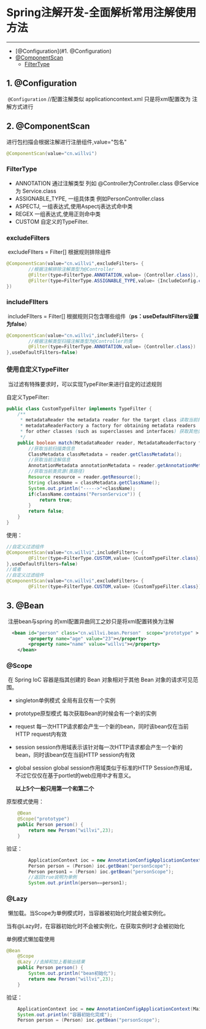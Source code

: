 # Spring注解开发-全面解析常用注解使用方法

---

- [@Configuration](#1. @Configuration)
- [@ComponentScan](#2.@ComponentScan)
  - [FilterType](#FilterType)

## 1. @Configuration

​	`@Configuration` //配置注解类似 applicationcontext.xml 只是将xml配置改为 注解方式进行

## 2. @ComponentScan

进行包扫描会根据注解进行注册组件,value="包名"

```java
@ComponentScan(value="cn.willvi")
```

 ### FilterType  

- ANNOTATION 通过注解类型 列如 @Controller为Controller.class @Service 为 Service.class
- ASSIGNABLE_TYPE, 一组具体类 例如PersonController.class
- ASPECTJ, 一组表达式,使用Aspectj表达式命中类
- REGEX 一组表达式,使用正则命中类
- CUSTOM 自定义的TypeFilter.

###  excludeFilters 

​	 excludeFIlters = Filter[] 根据规则排除组件

```java
@ComponentScan(value="cn.willvi",excludeFilters= {
  	    //根据注解排除注解类型为@Controller
		@Filter(type=FilterType.ANNOTATION,value= {Controller.class}),
		@Filter(type=FilterType.ASSIGNABLE_TYPE,value= {IncludeConfig.class,MainConfig.class}),
})
```

### includeFIlters

​	includeFIlters = Filter[]  根据规则只包含哪些组件（**ps：useDefaultFilters设置为false**）

```java
@ComponentScan(value="cn.willvi",includeFilters= {
        //根据注解类型扫描注解类型为@Controller的类
		@Filter(type=FilterType.ANNOTATION,value= {Controller.class})
},useDefaultFilters=false)
```

### 使用自定义TypeFilter

​	当过滤有特殊要求时，可以实现TypeFilter来进行自定的过滤规则

自定义TypeFilter:

```java
public class CustomTypeFilter implements TypeFilter {
	/**
	 * metadataReader the metadata reader for the target class 读取当前扫描类的信息
	 * metadataReaderFactory a factory for obtaining metadata readers
	 * for other classes (such as superclasses and interfaces) 获取其他类的信息
	 */
	public boolean match(MetadataReader reader, MetadataReaderFactory factory) throws IOException {
		//获取当前扫描类信息
		ClassMetadata classMetadata = reader.getClassMetadata();
		//获取当前注解信息
		AnnotationMetadata annotationMetadata = reader.getAnnotationMetadata();
		//获取当前类资源(类路径)
		Resource resource = reader.getResource();
		String className = classMetadata.getClassName();
		System.out.println("----->"+className);
		if(className.contains("PersonService")) {
			return true;
		}
		return false;
	}
}
```

使用：

```java
//自定义过滤组件
@ComponentScan(value="cn.willvi",includeFilters= {
		@Filter(type=FilterType.CUSTOM,value= {CustomTypeFilter.class})
},useDefaultFilters=false)
//或者
//自定义过滤组件
@ComponentScan(value="cn.willvi",excludeFilters= {
		@Filter(type=FilterType.CUSTOM,value= {CustomTypeFilter.class})})
```

## 3. @Bean

​	注册bean与spring 的xml配置异曲同工之妙只是将xml配置转换为注解

```xml
  <bean id="person" class="cn.willvi.bean.Person"  scope="prototype" >
		<property name="age" value="23"></property>
		<property name="name" value="willvi"></property>
	</bean>
```

### @Scope

​	在 Spring IoC 容器是指其创建的 Bean 对象相对于其他 Bean 对象的请求可见范围。

 -  singleton单例模式  全局有且仅有一个实例

- prototype原型模式 每次获取Bean的时候会有一个新的实例

- request 每一次HTTP请求都会产生一个新的bean，同时该bean仅在当前HTTP request内有效

- session  session作用域表示该针对每一次HTTP请求都会产生一个新的bean，同时该bean仅在当前HTTP session内有效

- global session global session作用域类似于标准的HTTP Session作用域，不过它仅仅在基于portlet的web应用中才有意义。

  **以上5个一般只用第一个和第二个**

原型模式使用：

```java
	@Bean
	@Scope("prototype")
	public Person person() {
		return new Person("willvi",23);
	}
```

验证：

```java
	    ApplicationContext ioc = new AnnotationConfigApplicationContext(MainConfig.class);
		Person person = (Person) ioc.getBean("personScope");
		Person person1 = (Person) ioc.getBean("personScope");
		//返回true说明为单例
		System.out.println(person==person1);
```

### @Lazy

​	懒加载。当Scope为单例模式时，当容器被初始化时就会被实例化。

​	当有@Lazy时，在容器初始化时不会被实例化，在获取实例时才会被初始化

单例模式懒加载使用

```JAVA
@Bean
	@Scope
	@Lazy //去掉和加上看输出结果
	public Person person() {
        System.out.println("bean初始化");
		return new Person("willvi",23);
	}
```

验证：

```java
    ApplicationContext ioc = new AnnotationConfigApplicationContext(MainConfig.class);
	System.out.println("容器初始化完成");
	Person person = (Person) ioc.getBean("personScope");
```

